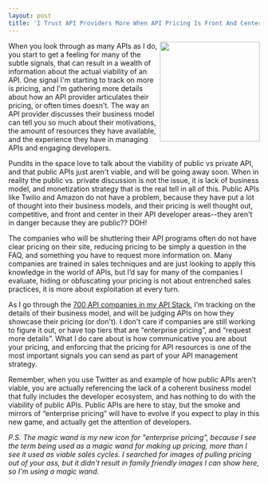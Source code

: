 ```yaml
---
layout: post
title: 'I Trust API Providers More When API Pricing Is Front And Center'
---
```

<p><img src="https://s3.amazonaws.com/kinlane-productions/bw-icons/bw-magic.png" alt="" width="200" align="right" /></p>
<p>When you look through as many APIs as I do, you start to get a feeling for many of the subtle signals, that can result in a wealth of information about the actual viability of an API. One signal I'm starting to track on more is pricing, and I'm gathering more details about how an API provider articulates their pricing, or often times doesn&rsquo;t. The way an API provider discusses their business model can tell you so much about their motivations, the amount of resources they have available, and the experience they have in managing APIs and engaging developers.</p>
<p>Pundits in the space love to talk about the viability of public vs private API, and that public APIs just aren't viable, and will be going away soon. When in reality the public vs. private discussion is not the issue, it is lack of business model, and monetization strategy that is the real tell in all of this. Public APIs like Twilio and Amazon do not have a problem, because they have put a lot of thought into their business models, and their pricing is well thought out, competitive, and front and center in their API developer areas--they aren't in danger because they are public?? DOH!</p>
<p>The companies who will be shuttering their API programs often do not have clear pricing on their site, reducing pricing to be simply a question in the FAQ, and something you have to request more information on.  Many companies are trained in sales techniques and are just looking to apply this knowledge in the world of APIs, but I&rsquo;d say for many of the companies I evaluate, hiding or obfuscating your pricing is not about entrenched sales practices, it is more about exploitation at every turn.</p>
<p>As I go through the <a href="http://theapistack.com">700 API companies in my API Stack</a>, I&rsquo;m tracking on the details of their business model, and will be judging APIs on how they showcase their pricing (or don't). I don't care if companies are still working to figure it out, or have top tiers that are &ldquo;enterprise pricing&rdquo;, and &ldquo;request more details&rdquo;. What I do care about is how communicative you are about your pricing, and enforcing that the pricing for API resources is one of the most important signals you can send as part of your API management strategy.</p>
<p>Remember, when you use Twitter as and example of how public APIs aren&rsquo;t viable, you are actually referencing the lack of a coherent business model that fully includes the developer ecosystem, and has nothing to do with the viability of public APIs. Public APIs are here to stay, but the smoke and mirrors of &ldquo;enterprise pricing&rdquo; will have to evolve if you expect to play in this new game, and actually get the attention of developers.</p>
<p><em>P.S. The magic wand is my new icon for "enterprise pricing", because I see the term being used as a magic wand for making up pricing, more than I see it used as viable sales cycles. I searched for images of pulling pricing out of your ass, but it didn't result in family friendly images I can show here, so I'm using a magic wand.</em></p>